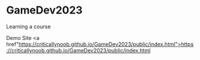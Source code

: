# GameDev2023
Learning a course






Demo Site <a href"https://criticallynoob.github.io/GameDev2023/public/index.html">https://criticallynoob.github.io/GameDev2023/public/index.html</a>

